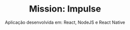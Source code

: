 <h1 align="center">Mission: Impulse</h1>
<p align="center">Aplicação desenvolvida em: React, NodeJS e React Native</p>
<h1 align="center">
  <img src="https://global-uploads.webflow.com/61d83a2ebb0ae01ab96e841a/624ecae7654d9a4a772ad79d_astronauta%2Bcode-NLW-Return.png" loading="lazy" alt="">
</h1>
